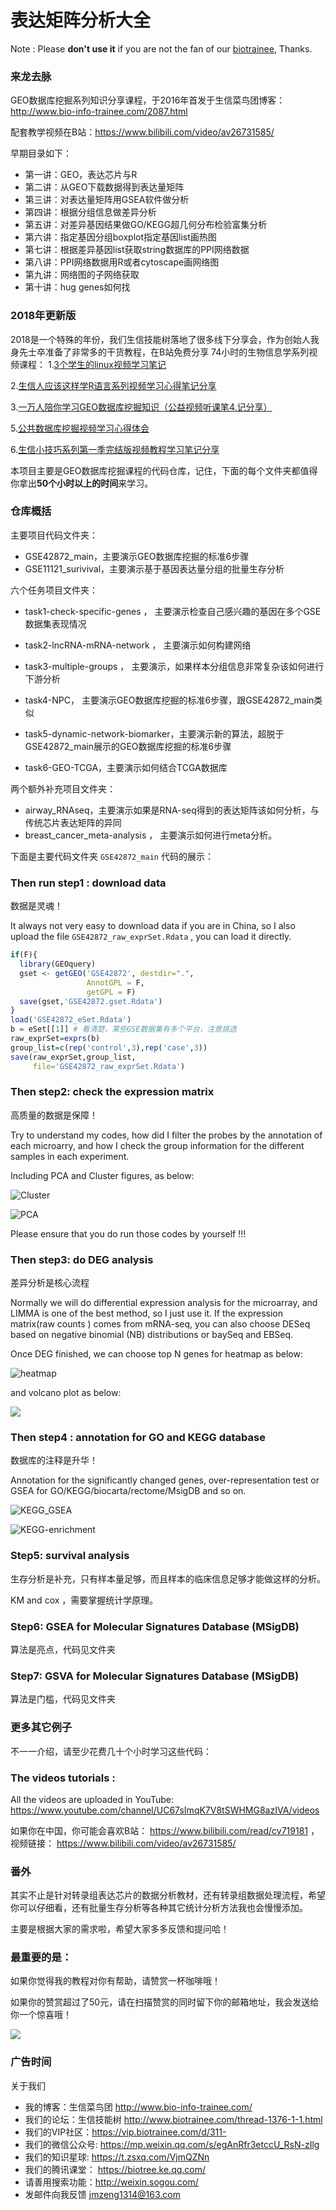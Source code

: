 # 表达矩阵分析大全

Note : Please **don't use it** if you are not the fan of our [biotrainee](http://www.bio-info-trainee.com/), Thanks.

### 来龙去脉

GEO数据库挖掘系列知识分享课程，于2016年首发于生信菜鸟团博客：http://www.bio-info-trainee.com/2087.html

配套教学视频在B站：https://www.bilibili.com/video/av26731585/ 

早期目录如下：

- 第一讲：GEO，表达芯片与R
- 第二讲：从GEO下载数据得到表达量矩阵
- 第三讲：对表达量矩阵用GSEA软件做分析
- 第四讲：根据分组信息做差异分析
- 第五讲：对差异基因结果做GO/KEGG超几何分布检验富集分析
- 第六讲：指定基因分组boxplot指定基因list画热图 
- 第七讲：根据差异基因list获取string数据库的PPI网络数据
- 第八讲：PPI网络数据用R或者cytoscape画网络图
- 第九讲：网络图的子网络获取
- 第十讲：hug genes如何找

### 2018年更新版

2018是一个特殊的年份，我们生信技能树落地了很多线下分享会，作为创始人我身先士卒准备了非常多的干货教程，在B站免费分享 74小时的生物信息学系列视频课程：
1.[3个学生的linux视频学习笔记](http://mp.weixin.qq.com/s?__biz=MzAxMDkxODM1Ng==&mid=2247488597&idx=1&sn=14592219254572110934185881c3b92e&chksm=9b4854eeac3fddf838ca9a249a5b263719a802dda45f7fc29828bf4d96a91057bc2658381a6f&scene=21#wechat_redirect)

2.[生信人应该这样学R语言系列视频学习心得笔记分享](http://mp.weixin.qq.com/s?__biz=MzAxMDkxODM1Ng==&mid=2247488613&idx=1&sn=90385ff03cc78bcc44484d32cf2068c6&chksm=9b4854deac3fddc82b6fadd1a17975cd682b6fadc37d3288b12c955b5515d5345e1aa6e40b43&scene=21#wechat_redirect)

3.[一万人陪你学习GEO数据库挖掘知识（公益视频听课笔4.记分享）](http://mp.weixin.qq.com/s?__biz=MzAxMDkxODM1Ng==&mid=2247488674&idx=1&sn=591ff48ff2bf7a5fafc79b8d8a876cd3&chksm=9b485419ac3fdd0f27e54bcc3be4dc56e9c4c1890f1508d582ee22870faa7e18d53be2d26171&scene=21#wechat_redirect)

5.[公共数据库挖掘视频学习心得体会](http://mp.weixin.qq.com/s?__biz=MzAxMDkxODM1Ng==&mid=2247488675&idx=1&sn=91263a01b5bc78cedf330471ccef7efa&chksm=9b485418ac3fdd0e9df13f4506ba7b790ba3473fbc66d1418d2ed76d768efec082b2e4147a95&scene=21#wechat_redirect)

6.[生信小技巧系列第一季完结版视频教程学习笔记分享](http://mp.weixin.qq.com/s?__biz=MzAxMDkxODM1Ng==&mid=2247488752&idx=1&sn=a3b0aae5ee927b69c1be2f66363c57ea&chksm=9b48544bac3fdd5d1b7a7f6265f4e66006fa8a87020ac52c4c0693dedb556f1ddfbb657e95ef&scene=21#wechat_redirect)

本项目主要是GEO数据库挖掘课程的代码仓库，记住，下面的每个文件夹都值得你拿出**50个小时以上的时间**来学习。

### 仓库概括

主要项目代码文件夹：

- GSE42872_main，主要演示GEO数据库挖掘的标准6步骤
- GSE11121_surivival，主要演示基于基因表达量分组的批量生存分析

六个任务项目文件夹：

- task1-check-specific-genes	 ， 主要演示检查自己感兴趣的基因在多个GSE数据集表现情况

- task2-lncRNA-mRNA-network	， 主要演示如何构建网络
- task3-multiple-groups	， 主要演示，如果样本分组信息非常复杂该如何进行下游分析
- task4-NPC， 主要演示GEO数据库挖掘的标准6步骤，跟GSE42872_main类似

- task5-dynamic-network-biomarker，主要演示新的算法，超脱于GSE42872_main展示的GEO数据库挖掘的标准6步骤

- task6-GEO-TCGA，主要演示如何结合TCGA数据库

两个额外补充项目文件夹：

- airway_RNAseq，主要演示如果是RNA-seq得到的表达矩阵该如何分析，与传统芯片表达矩阵的异同
- breast_cancer_meta-analysis ， 主要演示如何进行meta分析。

下面是主要代码文件夹 `GSE42872_main` 代码的展示：

### Then run  step1 : download data

数据是灵魂！

It always not very easy to download data if you are in China, so I also upload the   file `GSE42872_raw_exprSet.Rdata` , you can load it directly. 

```r
if(F){
  library(GEOquery)
  gset <- getGEO('GSE42872', destdir=".",
                 AnnotGPL = F,
                 getGPL = F)
  save(gset,'GSE42872.gset.Rdata')
}
load('GSE42872_eSet.Rdata')
b = eSet[[1]] # 看清楚，某些GSE数据集有多个平台，注意挑选
raw_exprSet=exprs(b) 
group_list=c(rep('control',3),rep('case',3))
save(raw_exprSet,group_list,
     file='GSE42872_raw_exprSet.Rdata')
```

### Then step2: check the expression matrix

高质量的数据是保障！

Try to understand my codes, how did I filter the probes by the annotation of each microarry, and how I check the group information for the different samples in each experiment.

Including PCA and Cluster figures, as below:

![Cluster](http://www.bio-info-trainee.com/wp-content/uploads/2018/07/hclust.png)

![PCA](http://www.bio-info-trainee.com/wp-content/uploads/2018/07/pca.png)



Please ensure that you do run those codes by yourself !!!

### Then step3: do DEG analysis

差异分析是核心流程

Normally we will do differential expression analysis for the microarray, and LIMMA is one of the best method, so I just use it. If the expression matrix(raw counts ) comes from mRNA-seq, you can also choose DESeq based on negative binomial (NB) distributions or baySeq and EBSeq.

Once DEG finished, we can choose top N genes for heatmap as below:

![heatmap](http://www.bio-info-trainee.com/wp-content/uploads/2018/07/DEG_top50_heatmap.png)

and volcano plot as below:

![](http://www.bio-info-trainee.com/wp-content/uploads/2018/07/volcano.png)

### Then step4 : annotation for GO and KEGG database

数据库的注释是升华！

Annotation for the significantly changed genes, over-representation test or GSEA for GO/KEGG/biocarta/rectome/MsigDB and so on. 

![KEGG_GSEA](http://www.bio-info-trainee.com/wp-content/uploads/2018/07/kegg_up_down_gsea.png)

![KEGG-enrichment](http://www.bio-info-trainee.com/wp-content/uploads/2018/07/kegg_up_down.png)

### Step5: survival analysis

生存分析是补充，只有样本量足够，而且样本的临床信息足够才能做这样的分析。

KM and cox ，需要掌握统计学原理。

### Step6: GSEA for Molecular Signatures Database (MSigDB) 

算法是亮点，代码见文件夹

### Step7: GSVA for Molecular Signatures Database (MSigDB) 

算法是门槛，代码见文件夹

### 更多其它例子

不一一介绍，请至少花费几十个小时学习这些代码：

### The videos tutorials :

All the videos are uploaded in YouTube: https://www.youtube.com/channel/UC67sImqK7V8tSWHMG8azIVA/videos 

如果你在中国，你可能会喜欢B站： https://www.bilibili.com/read/cv719181 ，视频链接： https://www.bilibili.com/video/av26731585/

### 番外

其实不止是针对转录组表达芯片的数据分析教材，还有转录组数据处理流程，希望你可以仔细看，还有批量生存分析等各种其它统计分析方法我也会慢慢添加。

主要是根据大家的需求啦，希望大家多多反馈和提问哈！

### 最重要的是：

如果你觉得我的教程对你有帮助，请赞赏一杯咖啡哦！

如果你的赞赏超过了50元，请在扫描赞赏的同时留下你的邮箱地址，我会发送给你一个惊喜哦！

![](http://www.bio-info-trainee.com/wp-content/uploads/2016/09/jimmy-donate.jpg)

### 广告时间

关于我们

- 我的博客：生信菜鸟团 <http://www.bio-info-trainee.com/>
- 我们的论坛：生信技能树 <http://www.biotrainee.com/thread-1376-1-1.html>
- 我们的VIP社区：<https://vip.biotrainee.com/d/311->
- 我们的微信公众号: <https://mp.weixin.qq.com/s/egAnRfr3etccU_RsN-zIlg>
- 我们的知识星球: <https://t.zsxq.com/VjmQZNn>
- 我们的腾讯课堂： <https://biotree.ke.qq.com/>
- 请善用搜索功能：<http://weixin.sogou.com/>
- 发邮件向我反馈 jmzeng1314@163.com